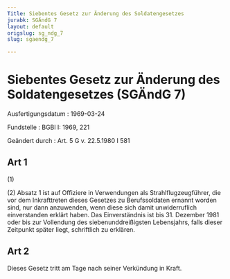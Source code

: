 ```yaml
---
Title: Siebentes Gesetz zur Änderung des Soldatengesetzes
jurabk: SGÄndG 7
layout: default
origslug: sg_ndg_7
slug: sgaendg_7

---
```


# Siebentes Gesetz zur Änderung des Soldatengesetzes (SGÄndG 7)

Ausfertigungsdatum
:   1969-03-24

Fundstelle
:   BGBl I: 1969, 221

Geändert durch
:   Art. 5 G v. 22.5.1980 I 581


## Art 1

(1)

(2) Absatz 1 ist auf Offiziere in Verwendungen als
Strahlflugzeugführer, die vor dem Inkrafttreten dieses Gesetzes zu
Berufssoldaten ernannt worden sind, nur dann anzuwenden, wenn diese
sich damit unwiderruflich einverstanden erklärt haben. Das
Einverständnis ist bis 31. Dezember 1981 oder bis zur Vollendung des
siebenunddreißigsten Lebensjahrs, falls dieser Zeitpunkt später liegt,
schriftlich zu erklären.


## Art 2

Dieses Gesetz tritt am Tage nach seiner Verkündung in Kraft.

